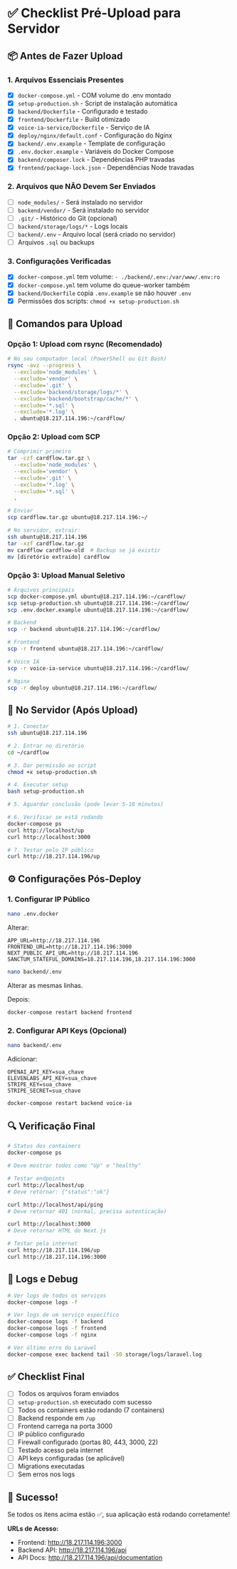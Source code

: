 # ✅ Checklist Pré-Upload para Servidor

## 📦 Antes de Fazer Upload

### 1. Arquivos Essenciais Presentes

- [x] `docker-compose.yml` - COM volume do .env montado
- [x] `setup-production.sh` - Script de instalação automática
- [x] `backend/Dockerfile` - Configurado e testado
- [x] `frontend/Dockerfile` - Build otimizado
- [x] `voice-ia-service/Dockerfile` - Serviço de IA
- [x] `deploy/nginx/default.conf` - Configuração do Nginx
- [x] `backend/.env.example` - Template de configuração
- [x] `.env.docker.example` - Variáveis do Docker Compose
- [x] `backend/composer.lock` - Dependências PHP travadas
- [x] `frontend/package-lock.json` - Dependências Node travadas

### 2. Arquivos que NÃO Devem Ser Enviados

- [ ] `node_modules/` - Será instalado no servidor
- [ ] `backend/vendor/` - Será instalado no servidor
- [ ] `.git/` - Histórico do Git (opcional)
- [ ] `backend/storage/logs/*` - Logs locais
- [ ] `backend/.env` - Arquivo local (será criado no servidor)
- [ ] Arquivos `.sql` ou backups

### 3. Configurações Verificadas

- [x] `docker-compose.yml` tem volume: `- ./backend/.env:/var/www/.env:ro`
- [x] `docker-compose.yml` tem volume do queue-worker também
- [x] `backend/Dockerfile` copia `.env.example` se não houver `.env`
- [x] Permissões dos scripts: `chmod +x setup-production.sh`

## 🚀 Comandos para Upload

### Opção 1: Upload com rsync (Recomendado)

```bash
# No seu computador local (PowerShell ou Git Bash)
rsync -avz --progress \
  --exclude='node_modules' \
  --exclude='vendor' \
  --exclude='.git' \
  --exclude='backend/storage/logs/*' \
  --exclude='backend/bootstrap/cache/*' \
  --exclude='*.sql' \
  --exclude='*.log' \
  . ubuntu@18.217.114.196:~/cardflow/
```

### Opção 2: Upload com SCP

```bash
# Comprimir primeiro
tar -czf cardflow.tar.gz \
  --exclude='node_modules' \
  --exclude='vendor' \
  --exclude='.git' \
  --exclude='*.log' \
  --exclude='*.sql' \
  .

# Enviar
scp cardflow.tar.gz ubuntu@18.217.114.196:~/

# No servidor, extrair:
ssh ubuntu@18.217.114.196
tar -xzf cardflow.tar.gz
mv cardflow cardflow-old  # Backup se já existir
mv [diretório extraído] cardflow
```

### Opção 3: Upload Manual Seletivo

```bash
# Arquivos principais
scp docker-compose.yml ubuntu@18.217.114.196:~/cardflow/
scp setup-production.sh ubuntu@18.217.114.196:~/cardflow/
scp .env.docker.example ubuntu@18.217.114.196:~/cardflow/

# Backend
scp -r backend ubuntu@18.217.114.196:~/cardflow/

# Frontend  
scp -r frontend ubuntu@18.217.114.196:~/cardflow/

# Voice IA
scp -r voice-ia-service ubuntu@18.217.114.196:~/cardflow/

# Nginx
scp -r deploy ubuntu@18.217.114.196:~/cardflow/
```

## 🎯 No Servidor (Após Upload)

```bash
# 1. Conectar
ssh ubuntu@18.217.114.196

# 2. Entrar no diretório
cd ~/cardflow

# 3. Dar permissão ao script
chmod +x setup-production.sh

# 4. Executar setup
bash setup-production.sh

# 5. Aguardar conclusão (pode levar 5-10 minutos)

# 6. Verificar se está rodando
docker-compose ps
curl http://localhost/up
curl http://localhost:3000

# 7. Testar pelo IP público
curl http://18.217.114.196/up
```

## ⚙️ Configurações Pós-Deploy

### 1. Configurar IP Público

```bash
nano .env.docker
```

Alterar:
```env
APP_URL=http://18.217.114.196
FRONTEND_URL=http://18.217.114.196:3000
NEXT_PUBLIC_API_URL=http://18.217.114.196
SANCTUM_STATEFUL_DOMAINS=18.217.114.196,18.217.114.196:3000
```

```bash
nano backend/.env
```

Alterar as mesmas linhas.

Depois:
```bash
docker-compose restart backend frontend
```

### 2. Configurar API Keys (Opcional)

```bash
nano backend/.env
```

Adicionar:
```env
OPENAI_API_KEY=sua_chave
ELEVENLABS_API_KEY=sua_chave
STRIPE_KEY=sua_chave
STRIPE_SECRET=sua_chave
```

```bash
docker-compose restart backend voice-ia
```

## 🔍 Verificação Final

```bash
# Status dos containers
docker-compose ps

# Deve mostrar todos como "Up" e "healthy"

# Testar endpoints
curl http://localhost/up
# Deve retornar: {"status":"ok"}

curl http://localhost/api/ping  
# Deve retornar 401 (normal, precisa autenticação)

curl http://localhost:3000
# Deve retornar HTML do Next.js

# Testar pela internet
curl http://18.217.114.196/up
curl http://18.217.114.196:3000
```

## 📝 Logs e Debug

```bash
# Ver logs de todos os serviços
docker-compose logs -f

# Ver logs de um serviço específico
docker-compose logs -f backend
docker-compose logs -f frontend
docker-compose logs -f nginx

# Ver último erro do Laravel
docker-compose exec backend tail -50 storage/logs/laravel.log
```

## ✅ Checklist Final

- [ ] Todos os arquivos foram enviados
- [ ] `setup-production.sh` executado com sucesso
- [ ] Todos os containers estão rodando (7 containers)
- [ ] Backend responde em `/up`
- [ ] Frontend carrega na porta 3000
- [ ] IP público configurado
- [ ] Firewall configurado (portas 80, 443, 3000, 22)
- [ ] Testado acesso pela internet
- [ ] API keys configuradas (se aplicável)
- [ ] Migrations executadas
- [ ] Sem erros nos logs

## 🎉 Sucesso!

Se todos os itens acima estão ✅, sua aplicação está rodando corretamente!

**URLs de Acesso:**
- Frontend: http://18.217.114.196:3000
- Backend API: http://18.217.114.196/api
- API Docs: http://18.217.114.196/api/documentation
